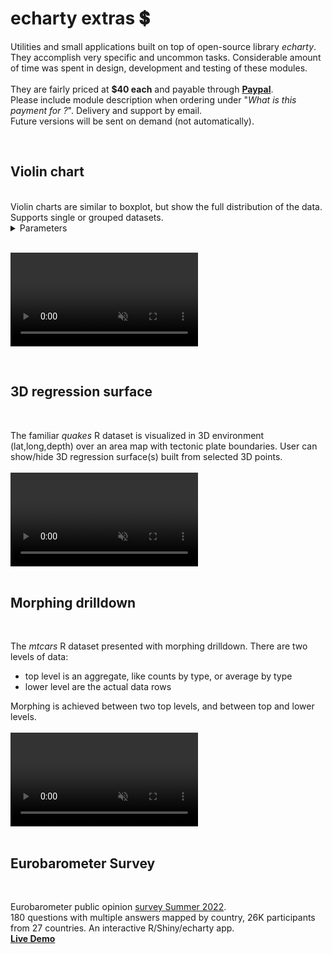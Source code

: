 # echarty extras 💲

Utilities and small applications built on top of open-source library _echarty_. They accomplish very specific and uncommon tasks.
Considerable amount of time was spent in design, development and testing of these modules.  
<br>
They are fairly priced at **$40 each** and payable through [**Paypal**](https://www.paypal.com/paypalme/helgasoft).  
Please include module description when ordering under "_What is this payment for ?_". Delivery and support by email.  
Future versions will be sent on demand (not automatically).  

<div style="display:none;">  The entire (all as a) bundle for $200.  
(not?) included in the price and code will be sent on demand.  
(external, enhancements, based on, ,  (not part of) favorably)
These utilities were developed ...with the intent of ( and destined to)    to help clients solve/achieve very specific and uncommon tasks/results.
A knowledgable soft eng could..   singular 
</div>
<br />

## Violin chart  
<br />  
Violin charts are similar to boxplot, but show the full distribution of the data. Supports single or grouped datasets.   
<details><summary> Parameters</summary>  

- <strong>df</strong> data.frame with X,Y values (required)
- <strong>cvalue</strong> name of values column (required)
- <strong>cname</strong> optional name of names(categories) column
- <strong>jitter</strong> value (>=0) of parameter _amount_ in jitter, default NULL(no jittered points)
- <strong>vertical</strong> boolean for vertical(default) or horizontal layout
- <strong>lineWidth</strong> width of the contour line, default 3
- <strong>d.*</strong> additional density parameters, like d.adjust,d.cut,etc. d.n default is 64
- <strong>j.size</strong> jitter points size, default 3
- <strong>j.color</strong> jitter points color, default 'black'
- <strong>wcoeff</strong> width coefficient for each violin, default is 0.45
- <strong>meanColor</strong> color of mean point, default NULL(no mean added)
- <strong>...</strong> additional attributes for the violin series
- <strong>returns</strong> a named list of xAxis, yAxis and series. Series are: custom for violin, optional scatter for jitter and mean.
</details>  
<br />

<video id="vidshp" preload="auto" 
   src="img/violin.mp4" type="video/mp4" muted="muted" controls>
   Your browser does not support the video tag.
</video>

<br />
  
## 3D regression surface
<br />

The familiar _quakes_ R dataset is visualized in 3D environment (lat,long,depth) over an area map with tectonic plate boundaries. 
User can show/hide 3D regression surface(s) built from selected 3D points.  
<br />
<video id="3dreg" preload="auto" 
   src="img/quake.mp4" type="video/mp4" muted="muted" controls>
   Your browser does not support the video tag.
</video>
<br />
<br />
## Morphing drilldown
<br />

The _mtcars_ R dataset presented with morphing drilldown. There are two levels of data:
- top level is an aggregate, like counts by type, or average by type
- lower level are the actual data rows

Morphing is achieved between two top levels, and between top and lower levels.  
<br />
<video id="3dreg" preload="auto" 
   src="img/morph.cars.mp4" type="video/mp4" muted="muted" controls>
   Your browser does not support the video tag.
</video>
<br />
<br />


## Eurobarometer Survey
<br />

Eurobarometer public opinion [survey Summer 2022](https://europa.eu/eurobarometer/surveys/detail/2693).  
180 questions with multiple answers mapped by country, 26K participants from 27 countries.
An interactive R/Shiny/echarty app.  
[**Live Demo**](https://helgalabs.shinyapps.io/eurobarometer)


<br><br>
<!--

## Panoramas and maps  

Leaflet map with POI markers. Clicking on a marker switches to an interactive custom 360° panorama of the location. Each pano could also have POI as clickable hyperlinks inside.  
video  ech.tmp.R
-->

